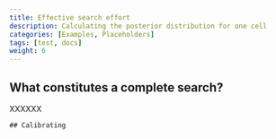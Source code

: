```yaml
---
title: Effective search effort
description: Calculating the posterior distribution for one cell
categories: [Examples, Placeholders]
tags: [test, docs]
weight: 6
---
```


## What constitutes a complete search?

XXXXXX

```
## Calibrating

```
